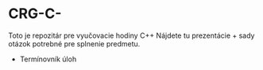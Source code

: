 # CRG-C-

Toto je repozitár pre vyučovacie hodiny C++
Nájdete tu prezentácie + sady otázok potrebné pre splnenie predmetu.
+ Termínovník úloh
